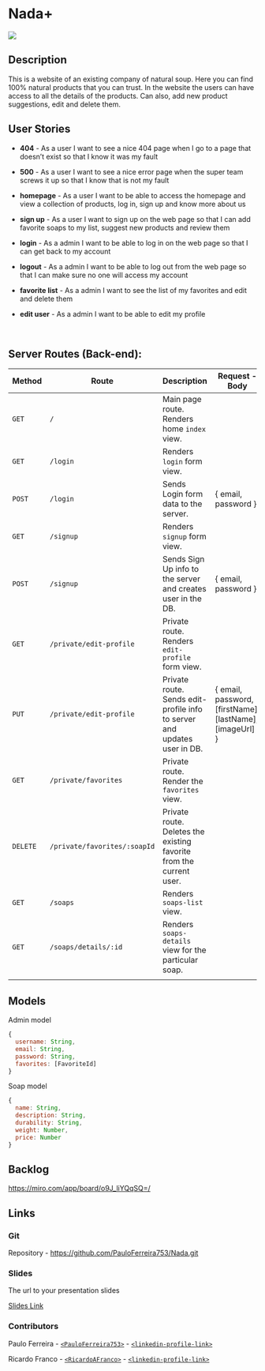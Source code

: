 # Nada+



<img src="C:\Users\Ricardo Franco\Downloads\nada+picture.jpg"  />



## Description

This is a website of an existing company of natural soup. Here you can find 100% natural products that you can trust. In the website the users can have access to all the details of the products.  Can also, add new product suggestions, edit and delete them.  



## User Stories

- **404** - As a user I want to see a nice 404 page when I go to a page that doesn’t exist so that I know it was my fault

- **500** - As a user I want to see a nice error page when the super team screws it up so that I know that is not my fault

- **homepage** - As a user I want to be able to access the homepage and view a collection of products, log in, sign up and know more about us

- **sign up** - As a user I want to sign up on the web page so that I can add favorite soaps to my list, suggest new products and review them

- **login** - As a admin I want to be able to log in on the web page so that I can get back to my account

- **logout** - As a admin I want to be able to log out from the web page so that I can make sure no one will access my account

- **favorite list** - As a admin I want to see the list of my favorites and edit and delete them

- **edit user** - As a admin I want to be able to edit my profile

  



<br>



## Server Routes (Back-end):



| **Method** | **Route**                    | **Description**                                              | Request  - Body                                          |
| ---------- | ---------------------------- | ------------------------------------------------------------ | -------------------------------------------------------- |
| `GET`      | `/`                          | Main page route.  Renders home `index` view.                 |                                                          |
| `GET`      | `/login`                     | Renders `login` form view.                                   |                                                          |
| `POST`     | `/login`                     | Sends Login form data to the server.                         | { email, password }                                      |
| `GET`      | `/signup`                    | Renders `signup` form view.                                  |                                                          |
| `POST`     | `/signup`                    | Sends Sign Up info to the server and creates user in the DB. | {  email, password  }                                    |
| `GET`      | `/private/edit-profile`      | Private route. Renders `edit-profile` form view.             |                                                          |
| `PUT`      | `/private/edit-profile`      | Private route. Sends edit-profile info to server and updates user in DB. | { email, password, [firstName], [lastName], [imageUrl] } |
| `GET`      | `/private/favorites`         | Private route. Render the `favorites` view.                  |                                                          |
| `DELETE`   | `/private/favorites/:soapId` | Private route. Deletes the existing favorite from the current user. |                                                          |
| `GET`      | `/soaps`                     | Renders `soaps-list` view.                                   |                                                          |
| `GET`      | `/soaps/details/:id`         | Renders `soaps-details` view for the particular soap.        |                                                          |
|            |                              |                                                              |                                                          |





## Models



Admin model

```javascript
{
  username: String,
  email: String,
  password: String,
  favorites: [FavoriteId]
}

```



Soap model

```javascript
{
  name: String,
  description: String,
  durability: String,
  weight: Number,
  price: Number
}

```



## Backlog

https://miro.com/app/board/o9J_liYQqSQ=/



## Links



### Git

 Repository - https://github.com/PauloFerreira753/Nada.git



### Slides

The url to your presentation slides

[Slides Link](https://docs.google.com/presentation/d/1P5FIi0vHZBUcgUtmt1M4_lLCO5dwdJ4UOgtJa4ehGfk/edit?usp=sharing)

### Contributors
Paulo Ferreira - [`<PauloFerreira753>`](https://github.com/person1-username) - [`<linkedin-profile-link>`](https://www.linkedin.com/in/person1-username)

Ricardo Franco - [`<RicardoAFranco>`](https://github.com/person2-username) - [`<linkedin-profile-link>`](https://www.linkedin.com/in/person2-username)

